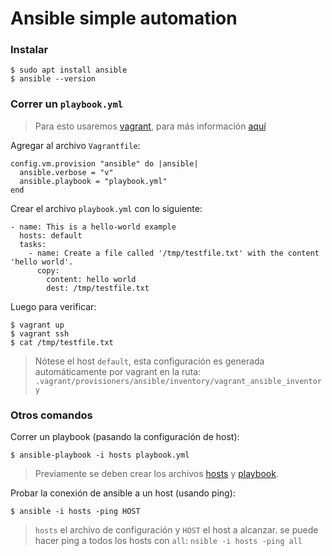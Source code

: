 # Ansible simple automation

### Instalar

```
$ sudo apt install ansible
$ ansible --version
```

### Correr un `playbook.yml`

> Para esto usaremos [vagrant](../vagrant), para más información [aquí](https://www.vagrantup.com/docs/provisioning/ansible_intro)

Agregar al archivo `Vagrantfile`:

```
config.vm.provision "ansible" do |ansible|
  ansible.verbose = "v"
  ansible.playbook = "playbook.yml"
end
```

Crear el archivo `playbook.yml` con lo siguiente:

```
- name: This is a hello-world example
  hosts: default
  tasks:
    - name: Create a file called '/tmp/testfile.txt' with the content 'hello world'.
      copy:
        content: hello world
        dest: /tmp/testfile.txt
```

Luego para verificar:

```
$ vagrant up
$ vagrant ssh
$ cat /tmp/testfile.txt
```

> Nótese el host `default`, esta configuración es generada automáticamente por vagrant
> en la ruta: `.vagrant/provisioners/ansible/inventory/vagrant_ansible_inventory`

### Otros comandos

Correr un playbook (pasando la configuración de host):

```
$ ansible-playbook -i hosts playbook.yml
```

> Previamente se deben crear los archivos [hosts](https://docs.ansible.com/ansible/latest/user_guide/intro_inventory.html) y [playbook](https://docs.ansible.com/ansible/latest/user_guide/playbooks_intro.html).

Probar la conexión de ansible a un host (usando ping):

```
$ ansible -i hosts -ping HOST
```

> `hosts` el archivo de configuración y `HOST` el host a alcanzar.
> se puede hacer ping a todos los hosts con `all`: `nsible -i hosts -ping all`
